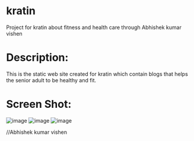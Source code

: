 # kratin
Project for kratin about fitness and health care through Abhishek kumar vishen

# Description:
  This is the static web site created for kratin which contain blogs that helps the senior adult to be healthy and fit.
  # Screen Shot:
  ![image](https://user-images.githubusercontent.com/115925426/196030975-8481e0b1-c521-4399-8173-d6640744d771.png)
  ![image](https://user-images.githubusercontent.com/115925426/196031086-23c28611-e370-4782-9ac1-28815734d1a8.png)
  ![image](https://user-images.githubusercontent.com/115925426/196031036-016313c5-e4bb-42be-a58c-98f25cb79918.png)

  
  //Abhishek kumar vishen
